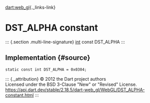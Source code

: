 [dart:web\_gl](../../dart-web_gl/dart-web_gl-library){._links-link}

DST\_ALPHA constant
===================

::: {.section .multi-line-signature}
[int](../../dart-core/int-class) const DST\_ALPHA
:::

Implementation {#source}
--------------

``` {.language-dart data-language="dart"}
static const int DST_ALPHA = 0x0304;
```

::: {._attribution}
© 2012 the Dart project authors\
Licensed under the BSD 3-Clause \"New\" or \"Revised\" License.\
<https://api.dart.dev/stable/2.18.5/dart-web_gl/WebGL/DST_ALPHA-constant.html>
:::
